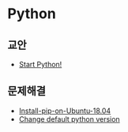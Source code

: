 Python
===

교안
---

- [Start Python!](Start-Python.md)

문제해결
---

-	[Install-pip-on-Ubuntu-18.04](Install-pip-on-Ubuntu-18.04.md)
- [Change default python version](Change-default-python-version.md)
